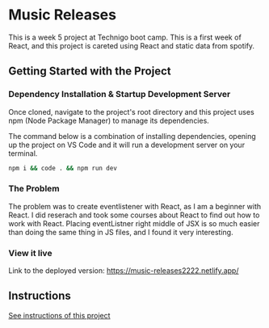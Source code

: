 
# Music Releases

This is a week 5 project at Technigo boot camp. This is a first week of React, and this project is careted using React and static data from spotify.

## Getting Started with the Project

### Dependency Installation & Startup Development Server

Once cloned, navigate to the project's root directory and this project uses npm (Node Package Manager) to manage its dependencies.

The command below is a combination of installing dependencies, opening up the project on VS Code and it will run a development server on your terminal.

```bash
npm i && code . && npm run dev
```

### The Problem

The problem was to create eventlistener with React, as I am a beginner with React. I did reserach and took some courses about React to find out how to work with React. 
Placing eventListner right middle of JSX is so much easier than doing the same thing in JS files, and I found it very interesting. 

### View it live

Link to the deployed version: https://music-releases2222.netlify.app/
## Instructions

<a href="instructions.md">
   See instructions of this project
  </a>
